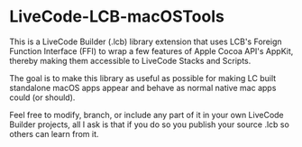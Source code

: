 # LiveCode-LCB-macOSTools

This is a LiveCode Builder (.lcb) library extension that uses
LCB's Foreign Function Interface (FFI) to wrap a few features
of Apple Cocoa API's AppKit, thereby making them accessible to 
LiveCode Stacks and Scripts.

The goal is to make this library as useful as possible 
for making LC built standalone macOS apps appear 
and behave as normal native mac apps could (or should).

Feel free to modify, branch, or include any part of it in your
own LiveCode Builder projects, all I ask is that if you do so
you publish your source .lcb so others can learn from it.
